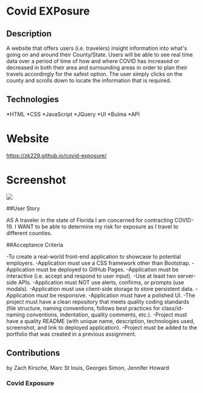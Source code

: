 # Covid EXPosure

## Description

A website that offers users (i.e. travelers) insight information into what's going on and around their County/State.
Users will be able to see real time data over a period of time of how and where COVID has increased or decreased in both their area and surrounding areas in order to plan their travels accordingly for the safest option. The user simply clicks on the county and scrolls down to locate the information that is required.

## Technologies
*HTML
*CSS
*JavaScript
*JQuery
*UI
*Bulma
*API

# Website 
https://zk229.github.io/covid-exposure/


# Screenshot 
![](assets/img/wireframe.png)

##User Story

AS A traveler in the state of Florida I am concerned for contracting COVID-19. I WANT to be able to determine my risk for exposure as I travel to different counties. 

##Acceptance Criteria

-To create a real-world front-end application to showcase to potential employers.
-Application must use a CSS framework other than Bootstrap.
-Application must be deployed to GitHub Pages.
-Application must be interactive (i.e. accept and respond to user input).
-Use at least two server-side APIs.
-Application must NOT use alerts, confirms, or prompts (use modals).
-Application must use client-side storage to store persistent data.
-Application must be responsive.
-Application must have a polished UI.
-The project must have a clean repository that meets quality coding standards (file structure, naming conventions, follows best practices for class/id-naming conventions, indentation, quality comments, etc.).
-Project must have a quality README (with unique name, description, technologies used, screenshot, and link to deployed application).
-Project must be added to the portfolio that was created in a previous assignment.


## Contributions 

by Zach Kirsche, Marc St louis, Georges Simon, Jennifer Howard

### Covid Exposure  
